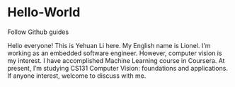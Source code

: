 # Hello-World
Follow Github guides

Hello everyone!
This is Yehuan Li here. My English name is Lionel.
I'm working as an embedded software engineer. However, computer vision is my interest. 
I have accomplished Machine Learning course in Coursera. At present, I’m studying CS131 Computer Vision: foundations and applications. If anyone interest, welcome to discuss with me.
